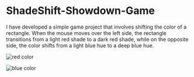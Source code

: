 # ShadeShift-Showdown-Game
I have developed a simple game project that involves shifting the color of a rectangle. When the mouse moves over the left side, the rectangle transitions from a light red shade to a dark red shade, while on the opposite side, the color shifts from a light blue hue to a deep blue hue.

![red color](https://github.com/Siddesh42/ShadeShift-Showdown-Game/assets/134169184/bf57539a-29f5-4add-9090-2c610c9f63b5)

![blue color](https://github.com/Siddesh42/ShadeShift-Showdown-Game/assets/134169184/a2ce776c-ba24-4aea-876b-be43759464ab)

